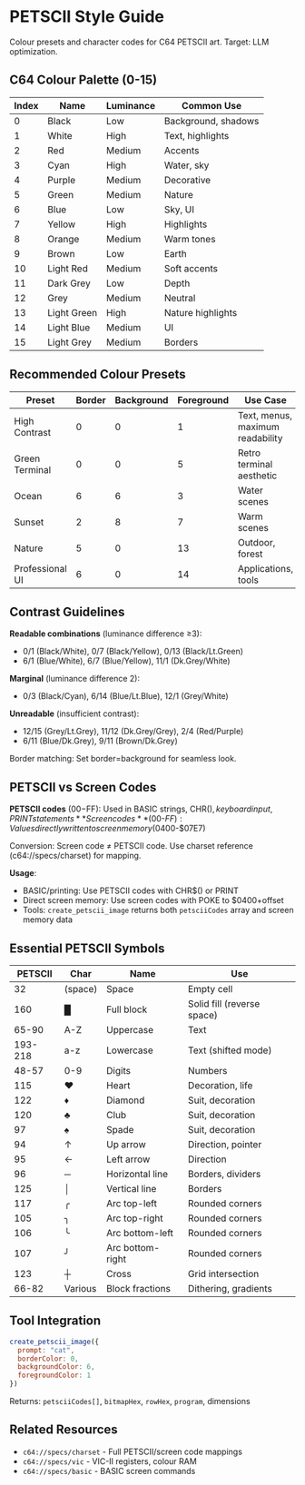 # PETSCII Style Guide

Colour presets and character codes for C64 PETSCII art. Target: LLM optimization.

## C64 Colour Palette (0-15)

| Index | Name | Luminance | Common Use |
|-------|------|-----------|------------|
| 0 | Black | Low | Background, shadows |
| 1 | White | High | Text, highlights |
| 2 | Red | Medium | Accents |
| 3 | Cyan | High | Water, sky |
| 4 | Purple | Medium | Decorative |
| 5 | Green | Medium | Nature |
| 6 | Blue | Low | Sky, UI |
| 7 | Yellow | High | Highlights |
| 8 | Orange | Medium | Warm tones |
| 9 | Brown | Low | Earth |
| 10 | Light Red | Medium | Soft accents |
| 11 | Dark Grey | Low | Depth |
| 12 | Grey | Medium | Neutral |
| 13 | Light Green | High | Nature highlights |
| 14 | Light Blue | Medium | UI |
| 15 | Light Grey | Medium | Borders |

## Recommended Colour Presets

| Preset | Border | Background | Foreground | Use Case |
|--------|--------|------------|------------|----------|
| High Contrast | 0 | 0 | 1 | Text, menus, maximum readability |
| Green Terminal | 0 | 0 | 5 | Retro terminal aesthetic |
| Ocean | 6 | 6 | 3 | Water scenes |
| Sunset | 2 | 8 | 7 | Warm scenes |
| Nature | 5 | 0 | 13 | Outdoor, forest |
| Professional UI | 6 | 0 | 14 | Applications, tools |

## Contrast Guidelines

**Readable combinations** (luminance difference ≥3):
- 0/1 (Black/White), 0/7 (Black/Yellow), 0/13 (Black/Lt.Green)
- 6/1 (Blue/White), 6/7 (Blue/Yellow), 11/1 (Dk.Grey/White)

**Marginal** (luminance difference 2):
- 0/3 (Black/Cyan), 6/14 (Blue/Lt.Blue), 12/1 (Grey/White)

**Unreadable** (insufficient contrast):
- 12/15 (Grey/Lt.Grey), 11/12 (Dk.Grey/Grey), 2/4 (Red/Purple)
- 6/11 (Blue/Dk.Grey), 9/11 (Brown/Dk.Grey)

Border matching: Set border=background for seamless look.

## PETSCII vs Screen Codes

**PETSCII codes** ($00-$FF): Used in BASIC strings, CHR$(), keyboard input, PRINT statements
**Screen codes** ($00-$FF): Values directly written to screen memory ($0400-$07E7)

Conversion: Screen code ≠ PETSCII code. Use charset reference (c64://specs/charset) for mapping.

**Usage**:
- BASIC/printing: Use PETSCII codes with CHR$() or PRINT
- Direct screen memory: Use screen codes with POKE to $0400+offset
- Tools: `create_petscii_image` returns both `petsciiCodes` array and screen memory data

## Essential PETSCII Symbols

| PETSCII | Char | Name | Use |
|---------|------|------|-----|
| 32 | (space) | Space | Empty cell |
| 160 | █ | Full block | Solid fill (reverse space) |
| 65-90 | A-Z | Uppercase | Text |
| 193-218 | a-z | Lowercase | Text (shifted mode) |
| 48-57 | 0-9 | Digits | Numbers |
| 115 | ♥ | Heart | Decoration, life |
| 122 | ♦ | Diamond | Suit, decoration |
| 120 | ♣ | Club | Suit, decoration |
| 97 | ♠ | Spade | Suit, decoration |
| 94 | ↑ | Up arrow | Direction, pointer |
| 95 | ← | Left arrow | Direction |
| 96 | ─ | Horizontal line | Borders, dividers |
| 125 | │ | Vertical line | Borders |
| 117 | ╭ | Arc top-left | Rounded corners |
| 105 | ╮ | Arc top-right | Rounded corners |
| 106 | ╰ | Arc bottom-left | Rounded corners |
| 107 | ╯ | Arc bottom-right | Rounded corners |
| 123 | ┼ | Cross | Grid intersection |
| 66-82 | Various | Block fractions | Dithering, gradients |

## Tool Integration

```javascript
create_petscii_image({
  prompt: "cat",
  borderColor: 0,
  backgroundColor: 6,
  foregroundColor: 1
})
```

Returns: `petsciiCodes[]`, `bitmapHex`, `rowHex`, `program`, dimensions

## Related Resources

- `c64://specs/charset` - Full PETSCII/screen code mappings
- `c64://specs/vic` - VIC-II registers, colour RAM
- `c64://specs/basic` - BASIC screen commands

